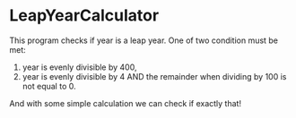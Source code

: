 # LeapYearCalculator
This program checks if year is a leap year. One of two condition must be met:
1) year is evenly divisible by 400,
2) year is evenly divisible by 4 AND the remainder when dividing by 100 is not equal to 0.

And with some simple calculation we can check if exactly that!
